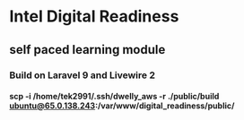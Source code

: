 # Intel Digital Readiness
## self paced learning module

### Build on Laravel 9 and Livewire 2

#### scp -i /home/tek2991/.ssh/dwelly_aws  -r ./public/build ubuntu@65.0.138.243:/var/www/digital_readiness/public/